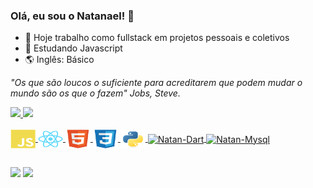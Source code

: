 ### Olá, eu sou o Natanael! 👋

- 🔭 Hoje trabalho como fullstack em projetos pessoais e coletivos
- 🌱 Estudando Javascript
- 🌎 Inglês: Básico

<p><i>"Os que são loucos o suficiente para acreditarem que podem mudar o mundo são os que o fazem" Jobs, Steve.</i></p>

 <div>
  <a href="https://github.com/NatanaelBraga-dev">
  <img height="180em" src="https://github-readme-stats.vercel.app/api?username=NatanaelBraga-dev&show_icons=true&theme=one_dark_pro&include_all_commits=true&count_private=true"/>
  <img height="180em" src="https://github-readme-stats.vercel.app/api/top-langs/?username=NatanaelBraga-dev&layout=compact&langs_count=16&theme=one_dark_pro"/>
</div>
    
<div style="display: inline_block"><br>
  <img align="center" alt="Natan-Js" height="30" width="40" src="https://raw.githubusercontent.com/devicons/devicon/master/icons/javascript/javascript-plain.svg">
  <img align="center" alt="Natan-React" height="30" width="40" src="https://raw.githubusercontent.com/devicons/devicon/master/icons/react/react-original.svg">
  <img align="center" alt="Natan-HTML" height="30" width="40" src="https://raw.githubusercontent.com/devicons/devicon/master/icons/html5/html5-original.svg">
  <img align="center" alt="Natan-CSS" height="30" width="40" src="https://raw.githubusercontent.com/devicons/devicon/master/icons/css3/css3-original.svg">
  <img align="center" alt="Natan-Python" height="30" width="40" src="https://raw.githubusercontent.com/devicons/devicon/master/icons/python/python-original.svg">
  <img align="center" alt="Natan-Dart" height="30" width="40" src="https://cdn.jsdelivr.net/gh/devicons/devicon@latest/icons/dart/dart-original.svg">
  <img align="center" alt="Natan-Mysql" height="30" width="40" src="https://cdn.jsdelivr.net/gh/devicons/devicon@latest/icons/mysql/mysql-original.svg">
</div>

##

<div>
  <a href="https://www.instagram.com/natanaelbraga7/?next=%2F" target="_blank"><img src="https://img.shields.io/badge/-Instagram-%23E4405F?style=for-the-badge&logo=instagram&logoColor=white" target="_blank"></a>
  <a href="https://www.linkedin.com/in/natanael-braga-2149092b6/" target="_blank"><img src="https://img.shields.io/badge/-LinkedIn-%230077B5?style=for-the-badge&logo=linkedin&logoColor=white" target="_blank"></a> 
</div>



